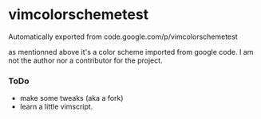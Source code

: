 # vimcolorschemetest
Automatically exported from code.google.com/p/vimcolorschemetest

as mentionned above it's a color scheme imported from google code.
I am not the author nor a contributor for the project.

### ToDo
- make some tweaks (aka a fork) 
- learn a little vimscript.

